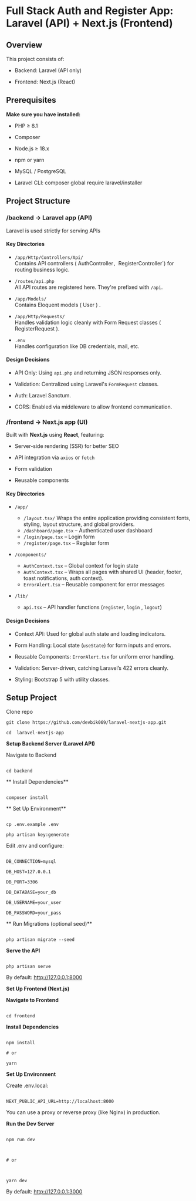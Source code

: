 
  

# Full Stack Auth and Register App: Laravel (API) + Next.js (Frontend)

  ## Overview
  

This project consists of:

- Backend: Laravel (API only)

- Frontend: Next.js (React)


## Prerequisites


**Make sure you have installed:**

- PHP ≥ 8.1

- Composer

- Node.js ≥ 18.x

- npm or yarn

- MySQL / PostgreSQL

- Laravel CLI: composer global require laravel/installer

  

## Project Structure

### /backend → Laravel app (API)
Laravel is used strictly for serving APIs 

#### Key Directories

-   `/app/Http/Controllers/Api/`  
    Contains API controllers ( AuthController`, `RegisterController`) for routing business logic.
    
-   `/routes/api.php`  
    All API routes are registered here. They're prefixed with `/api`.
    
-   `/app/Models/`  
    Contains Eloquent models ( User ) .
    
-   `/app/Http/Requests/`  
    Handles validation logic cleanly with Form Request classes ( RegisterRequest ).
    
-   `.env`  
    Handles configuration like DB credentials, mail, etc.
    
#### Design Decisions

 -   API Only: Using `api.php` and returning JSON responses only.
    
 -   Validation: Centralized using Laravel's `FormRequest` classes.
    
 -   Auth: Laravel Sanctum.
    
 -   CORS: Enabled via middleware to allow frontend communication.

### /frontend → Next.js app (UI)

Built with **Next.js** using **React**, featuring:

-   Server-side rendering (SSR) for better SEO
    
-   API integration via `axios` or `fetch`
    
-   Form validation
    
-   Reusable components
    

#### Key Directories

-   `/app/`
    -   `/layout.tsx/` Wraps the entire application providing consistent fonts, styling, layout structure, and global providers.
    -   `/dashboard/page.tsx` – Authenticated user dashboard
    -   `/login/page.tsx` – Login form
    -   `/register/page.tsx` – Register form
-   `/components/`
    
    -   `AuthContext.tsx` – Global context for login state
    -   `AuthContext.tsx` – Wraps all pages with shared UI (header, footer, toast notifications, auth context).    
    -   `ErrorAlert.tsx` – Reusable component for error messages
        
-   `/lib/`
    -   `api.tsx` – API handler functions (`register`, `login` , `logout`)

#### Design Decisions

-   Context API: Used for global auth state and loading indicators.
    
-   Form Handling: Local state (`useState`) for form inputs and errors.
    
-   Reusable Components: `ErrorAlert.tsx` for uniform error handling.
    
-   Validation: Server-driven, catching Laravel’s 422 errors cleanly.
    
-   Styling: Bootstrap 5 with utility classes.

## Setup Project
Clone repo
```
git clone https://github.com/devbik069/laravel-nextjs-app.git

cd  laravel-nextjs-app
```
**Setup Backend Server (Laravel API)**

Navigate to Backend

```

cd backend

```

  

** Install Dependencies**

```

composer install

```

** Set Up Environment**

```

cp .env.example .env

php artisan key:generate

```

Edit .env and configure:

```

DB_CONNECTION=mysql

DB_HOST=127.0.0.1

DB_PORT=3306

DB_DATABASE=your_db

DB_USERNAME=your_user

DB_PASSWORD=your_pass

```

** Run Migrations (optional seed)**

```

php artisan migrate --seed

```

**Serve the API**

```

php artisan serve

```

By default: http://127.0.0.1:8000

  

**Set Up Frontend (Next.js)**

**Navigate to Frontend**

```

cd frontend

```

**Install Dependencies**

```

npm install

# or

yarn

```

**Set Up Environment**

  

Create .env.local:

```

NEXT_PUBLIC_API_URL=http://localhost:8000

```

You can use a proxy or reverse proxy (like Nginx) in production.

**Run the Dev Server**

```

npm run dev

  

# or

  

yarn dev

```

By default: http://127.0.0.1:3000
